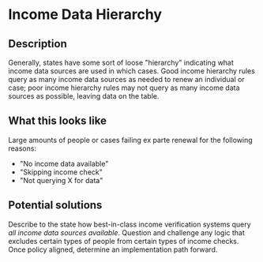 # Income Data Hierarchy

## Description

Generally, states have some sort of loose "hierarchy" indicating what income data sources are used in which cases. Good income hierarchy rules query as many income data sources as needed to renew an individual or case; poor income hierarchy rules may not query as many income data sources as possible, leaving data on the table.

## What this looks like

Large amounts of people or cases failing ex parte renewal for the following reasons:
  - "No income data available"
  - "Skipping income check"
  - "Not querying X for data"

## Potential solutions

Describe to the state how best-in-class income verification systems query _all income data sources available_. Question and challenge any logic that excludes certain types of people from certain types of income checks. Once policy aligned, determine an implementation path forward.
